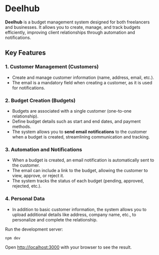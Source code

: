 # Deelhub

**Deelhub** is a budget management system designed for both freelancers and businesses. It allows you to create, manage, and track budgets efficiently, improving client relationships through automation and notifications.

## Key Features

### 1. **Customer Management (Customers)**
   - Create and manage customer information (name, address, email, etc.).
   - The email is a mandatory field when creating a customer, as it is used for notifications.

### 2. **Budget Creation (Budgets)**
   - Budgets are associated with a single customer (one-to-one relationship).
   - Define budget details such as start and end dates, and payment methods.
   - The system allows you to **send email notifications** to the customer when a budget is created, streamlining communication and tracking.

### 3. **Automation and Notifications**
   - When a budget is created, an email notification is automatically sent to the customer.
   - The email can include a link to the budget, allowing the customer to view, approve, or reject it.
   - The system tracks the status of each budget (pending, approved, rejected, etc.).

### 4. **Personal Data**
   - In addition to basic customer information, the system allows you to upload additional details like address, company name, etc., to personalize and complete the relationship.


Run the development server:

```bash
npm dev
```

Open [http://localhost:3000](http://localhost:3000) with your browser to see the result.